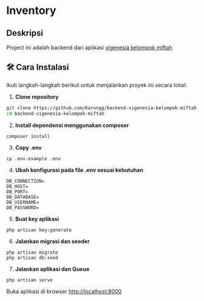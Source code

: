 # Inventory

## Deskripsi

Project ini adalah backend dari aplikasi <a href="https://github.com/Karungg/vigenesia-kelompok-miftah">vigenesia kelompok miftah</a>

## 🛠️ Cara Instalasi

Ikuti langkah-langkah berikut untuk menjalankan proyek ini secara lokal:

1. **Clone repository**

```bash
git clone https://github.com/Karungg/backend-vigenesia-kelompok-miftah.git
cd backend-vigenesia-kelompok-miftah
```

2. **Install dependensi menggunakan composer**

```
composer install
```

3. **Copy .env**

```
cp .env.example .env
```

4. **Ubah konfigurasi pada file .env sesuai kebutuhan**

```
DB_CONNECTION=
DB_HOST=
DB_PORT=
DB_DATABASE=
DB_USERNAME=
DB_PASSWORD=
```

5. **Buat key aplikasi**
```
php artisan key:generate
```

6. **Jalankan migrasi dan seeder**

```
php artisan migrate
php artisan db:seed
```

7. **Jalankan aplikasi dan Queue**

```
php artisan serve
```

Buka aplikasi di browser <a href="http://localhost:8000">http://localhost:8000</a>
